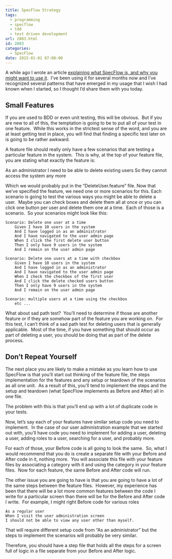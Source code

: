 ```yaml
---
title: SpecFlow Strategy
tags:
  - programming
  - specflow
  - tdd
  - test driven development
url: 2803.html
id: 2803
categories:
  - SpecFlow
date: 2015-01-01 07:00:00
---
```


A while ago I wrote an article [explaining what SpecFlow is, and why you might want to use it](/what-is-specflow/).  I’ve been using it for several months now and I’ve recognized several patterns that have emerged in my usage that I wish I had known when I started, so I thought I’d share them with you today.

<!-- more -->

Small Features
--------------

If you are used to BDD or even unit testing, this will be obvious.  But if you are new to all of this, the temptation is going to be to put all of your test in one feature.  While this works in the strictest sense of the word, and you are at least getting test in place, you will find that finding a specific test later on is going to be rather awkward.

A feature file should really only have a few scenarios that are testing a particular feature in the system.  This is why, at the top of your feature file, you are stating what exactly the feature is:

As an administrator
I need to be able to delete existing users
So they cannot access the system any more

Which we would probably put in the “DeleteUser.feature” file. Now that we’ve specified the feature, we need one or more scenarios for this. Each scenario is going to test the various ways you might be able to delete a user.  Maybe you can check boxes and delete them all at once or you can click one button per user and delete them one at a time.  Each of those is a scenario.  So your scenarios might look like this:

``` cucumber
Scenario: Delete one user at a time
    Given I have 10 users in the system
    And I have logged in as an administrator
    And I have navigated to the user admin page
    When I click the first delete user button
    Then I only have 9 users in the system
    And I remain on the user admin page

Scenario: Delete one users at a time with checkbox
    Given I have 10 users in the system
    And I have logged in as an administrator
    And I have navigated to the user admin page
    When I check the checkbox of the first user
    And I click the delete checked users button
    Then I only have 9 users in the system
    And I remain on the user admin page

Scenario: multiple users at a time using the checkbox
    etc ...
```

What about sad path test?  You’ll need to determine if those are another feature or if they are somehow part of the feature you are working on.  For this test, I can’t think of a sad path test for deleting users that is generally applicable.  Most of the time, if you have something that should occur as part of deleting a user, you should be doing that as part of the delete process.

Don’t Repeat Yourself
---------------------

The next place you are likely to make a mistake as you learn how to use SpecFlow is that you’ll start out thinking of the feature file, the steps implementation for the features and any setup or teardown of the scenarios as all one unit.  As a result of this, you’ll tend to implement the steps and the setup and teardown (what SpecFlow implements as Before and After) all in one file.

The problem with this is that you’ll end up with a lot of duplicate code in your tests.

Now, let’s say each of your features have similar setup code you need to implement.  In the case of our user administration example that we started out with, you’ll have code you need to implement for adding a user, deleting a user, adding roles to a user, searching for a user, and probably more.

For each of those, your Before code is all going to look the same.  So, what I would recommend that you do is create a separate file with your Before and After code in it, nothing more.  You will associate this file with your feature files by associating a category with it and using the category in your feature files.  Now for each feature, the same Before and After code will run.

The other issue you are going to have is that you are going to have a lot of the same steps between the feature files.  However, my experience has been that there will be a lot more common features between the code I write for a particular screen than there will be for the Before and After code I write.  For example, I might right Before code for various roles

``` cucumber
As a regular user
When I visit the user administration screen
I should not be able to view any user other than myself.
```

That will require different setup code from “As an administrator” but the steps to implement the scenarios will probably be very similar.

Therefore, you should have a step file that holds all the steps for a screen full of logic in a file separate from your Before and After logic.
